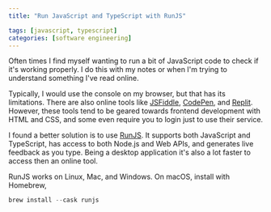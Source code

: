 ```yaml
---
title: "Run JavaScript and TypeScript with RunJS"

tags: [javascript, typescript]
categories: [software engineering]
---
```


Often times I find myself wanting to run a bit of JavaScript code to check if it's working properly. I do this with my notes or when I'm trying to understand something I've read online.

Typically, I would use the console on my browser, but that has its limitations. There are also online tools like [JSFiddle](https://jsfiddle.net/), [CodePen](https://codepen.io/accounts/signup/user/free), and [Replit](https://replit.com/). However, these tools tend to be geared towards frontend development with HTML and CSS, and some even require you to login just to use their service.

I found a better solution is to use [RunJS](https://runjs.app/#platforms). It supports both JavaScript and TypeScript, has access to both Node.js and Web APIs, and generates live feedback as you type. Being a desktop application it's also a lot faster to access then an online tool.

RunJS works on Linux, Mac, and Windows. On macOS, install with Homebrew,

```js
brew install --cask runjs
```
